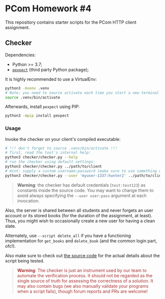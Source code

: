# PCom Homework #4

This repository contains starter scripts for the PCom HTTP client assignment.

## Checker

Dependencies:

- Python >= 3.7;
- [`pexpect`](https://pexpect.readthedocs.io/en/stable/) (third party Python package);

It is highly recommended to use a VirtualEnv:
```sh
python3 -mvenv .venv
# Note: you need to source activate each time you start a new terminal
source .venv/bin/activate
```

Afterwards, install `pexpect` using PIP:
```sh
python3 -mpip install pexpect
```

### Usage

Invoke the checker on your client's compiled executable:

```sh
# !!! don't forget to source .venv/bin/activate !!!
# first, read the tool's internal help:
python3 checker/checker.py --help 
# run the checker using default settings:
python3 checker/checker.py ../path/to/client
# Hint: supply a custom username:password (make sure to use something unique)
python3 checker/checker.py --user 'myuser-1337:hunter2' ../path/to/client
```

> **Warning**: the checker has default credentials (`test:test123`) as constants
> inside the source code. You may want to change them to avoid always specifying
> the `--user user:pass` argument at each invocation.

Also, the server is shared between all students and never forgets an user
account or its stored books (for the duration of the assignment, at least).
Thus, you might wish to occasionally create a new user for having a clean slate.

Alternately, use `--script delete_all` if you have a functioning implementation
for `get_books` and `delete_book` (and the common login part, ofc!).

Also make sure to check out [the source code](./checker/checker.py) for the
actual details about the script being tested.

> <span style="color: #A33">**Warning**: The checker is just an instrument used by
our team to automate the verification process. It should not be regarded as the
single source of truth for assessing the correctness of a solution.
It may also contain bugs (we also manually validate your programs when
a script fails), though forum reports and PRs are welcome!</span>

